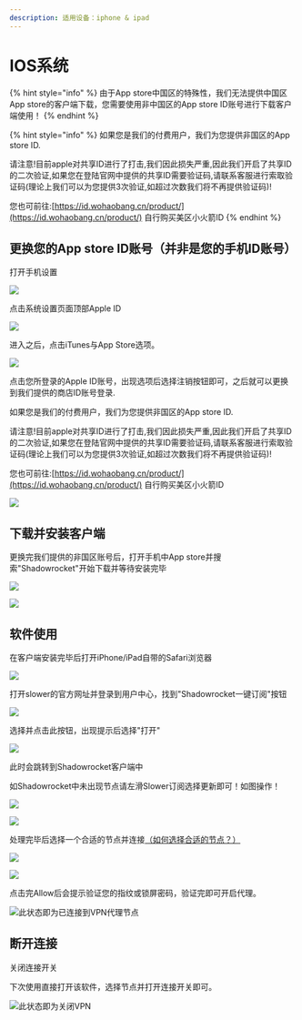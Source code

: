 ```yaml
---
description: 适用设备：iphone & ipad
---
```


# IOS系统

{% hint style="info" %}
由于App store中国区的特殊性，我们无法提供中国区App store的客户端下载，您需要使用非中国区的App store ID账号进行下载客户端使用！
{% endhint %}

{% hint style="info" %}
如果您是我们的付费用户，我们为您提供非国区的App store ID.

请注意!目前apple对共享ID进行了打击,我们因此损失严重,因此我们开启了共享ID的二次验证,如果您在登陆官网中提供的共享ID需要验证码,请联系客服进行索取验证码\(理论上我们可以为您提供3次验证,如超过次数我们将不再提供验证码\)!

您也可前往:[https://id.wohaobang.cn/product/](https://id.wohaobang.cn/product/) 自行购买美区小火箭ID
{% endhint %}





## 更换您的App store ID账号（并非是您的手机ID账号）

打开手机设置

![](https://cdn.slowerssr.top/docs/IOS/ia_100000000334.png)

点击系统设置页面顶部Apple ID

![](https://cdn.slowerssr.top/docs/IOS/ia_100000000339.png)

进入之后，点击iTunes与App Store选项。

![](https://cdn.slowerssr.top/docs/IOS/ia_100000000340.png)

点击您所登录的Apple ID账号，出现选项后选择注销按钮即可，之后就可以更换到我们提供的商店ID账号登录.

如果您是我们的付费用户，我们为您提供非国区的App store ID.

请注意!目前apple对共享ID进行了打击,我们因此损失严重,因此我们开启了共享ID的二次验证,如果您在登陆官网中提供的共享ID需要验证码,请联系客服进行索取验证码\(理论上我们可以为您提供3次验证,如超过次数我们将不再提供验证码\)!

您也可前往:[https://id.wohaobang.cn/product/](https://id.wohaobang.cn/product/) 自行购买美区小火箭ID

![](https://cdn.slowerssr.top/docs/IOS/ia_100000000341.png)

## 下载并安装客户端

更换完我们提供的非国区账号后，打开手机中App store并搜索"Shadowrocket"开始下载并等待安装完毕

![](https://cdn.slowerssr.top/docs/IOS/ia_100000000335.png)

![](https://cdn.slowerssr.top/docs/IOS/ia_100000000342.png)

## 软件使用

在客户端安装完毕后打开iPhone/iPad自带的Safari浏览器

![](https://cdn.slowerssr.top/docs/IOS/ia_100000000343.png)

打开slower的官方网址并登录到用户中心，找到"Shadowrocket一键订阅"按钮

![](https://cdn.slowerssr.top/docs/IOS/ia_100000000344.png)

选择并点击此按钮，出现提示后选择"打开"

![](https://cdn.slowerssr.top/docs/IOS/ia_100000000345.png)

此时会跳转到Shadowrocket客户端中

如Shadowrocket中未出现节点请左滑Slower订阅选择更新即可！如图操作！

![](https://cdn.slowerssr.top/docs/IOS/ia_100000000337.png)

![](https://cdn.slowerssr.top/docs/IOS/ia_100000000336.png)

处理完毕后选择一个合适的节点并连接[（如何选择合适的节点？）](../wang-zhan-shi-yong/jie-dian-tui-jian.md)

![](https://cdn.slowerssr.top/docs/IOS/ia_100000000338.png)

![](https://cdn.slowerssr.top/docs/IOS/ia_100000000349.png)

点击完Allow后会提示验证您的指纹或锁屏密码，验证完即可开启代理。

![&#x6B64;&#x72B6;&#x6001;&#x5373;&#x4E3A;&#x5DF2;&#x8FDE;&#x63A5;&#x5230;VPN&#x4EE3;&#x7406;&#x8282;&#x70B9;](https://cdn.slowerssr.top/docs/IOS/ia_100000000350.png)

## **断开连接**

关闭连接开关

下次使用直接打开该软件，选择节点并打开连接开关即可。

![&#x6B64;&#x72B6;&#x6001;&#x5373;&#x4E3A;&#x5173;&#x95ED;VPN](https://cdn.slowerssr.top/docs/IOS/ia_100000000351.png)

